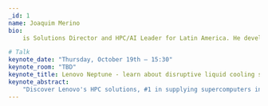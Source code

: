 ```yaml
---
_id: 1
name: Joaquim Merino
bio:
    is Solutions Director and HPC/AI Leader for Latin America. He developed his studies in Exact Sciences, Humanities and highlighted entrepreneurship. 33 years of experience in technology providers for the development of Scientific and High Performance Computing. Has experience in projects of high complexity, performance and efficiency class TOP500.

# Talk
keynote_date: "Thursday, October 19th — 15:30"
keynote_room: "TBD"
keynote_title: Lenovo Neptune - learn about disruptive liquid cooling solutions for servers.
keynote_abstract:
    "Discover Lenovo's HPC solutions, #1 in supplying supercomputers in the Top500. Be surprised by Lenovo Neptune, liquid server cooling technology that guarantees better performance, savings and enables companies and organizations to achieve their ESG objectives."
---
```

